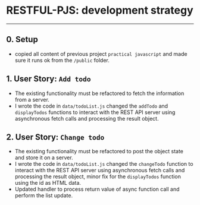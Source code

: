 # RESTFUL-PJS: development strategy

---

## 0. Setup

- copied all content of previous project `practical javascript` and made sure it runs ok from the `/public` folder.

## 1. User Story: `Add todo`

- The existing functionality must be refactored to fetch the information from a server.
- I wrote the code in `data/todoList.js` changed the `addTodo` and `displayTodos` functions to interact with the REST API server using asynchronous fetch calls and processing the result object.

## 2. User Story: `Change todo`

- The existing functionality must be refactored to post the object state and store it on a server.
- I wrote the code in `data/todoList.js` changed the `changeTodo` function to interact with the REST API server using asynchronous fetch calls and processing the result object, minor fix for the `displayTodos` function using the id as HTML data.
- Updated handler to process return value of async function call and perform the list update.